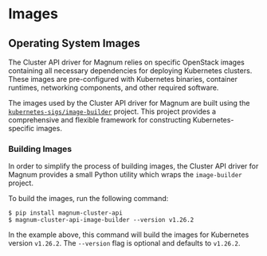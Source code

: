 # Images

## Operating System Images

The Cluster API driver for Magnum relies on specific OpenStack images containing
all necessary dependencies for deploying Kubernetes clusters. These images are
pre-configured with Kubernetes binaries, container runtimes, networking
components, and other required software.

The images used by the Cluster API driver for Magnum are built using the
[`kubernetes-sigs/image-builder`](https://github.com/kubernetes-sigs/image-builder)
project. This project provides a comprehensive and flexible framework for
constructing Kubernetes-specific images.

### Building Images

In order to simplify the process of building images, the Cluster API driver for
Magnum provides a small Python utility which wraps the `image-builder` project.

To build the images, run the following command:

```console
$ pip install magnum-cluster-api
$ magnum-cluster-api-image-builder --version v1.26.2
```

In the example above, this command will build the images for Kubernetes version
`v1.26.2`. The `--version` flag is optional and defaults to `v1.26.2`.
